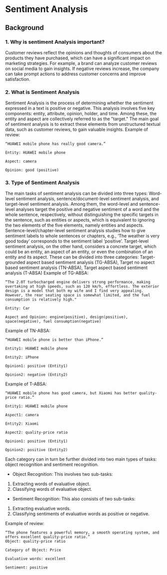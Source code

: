 # Sentiment Analysis
## Background
### 1.	Why is sentiment Analysis important?

Customer reviews reflect the opinions and thoughts of consumers about the products they have purchased, which can have a significant impact on marketing strategies. For example, a brand can analyze customer reviews on social media to gain insights. If negative reviews increase, the company can take prompt actions to address customer concerns and improve satisfaction.

### 2.	What is Sentiment Analysis

Sentiment Analysis is the process of determining whether the sentiment expressed in a text is positive or negative. This analysis involves five key components: entity, attribute, opinion, holder, and time. Among these, the entity and aspect are collectively referred to as the "target." The main goal of sentiment analysis is to extract these elements from unstructured textual data, such as customer reviews, to gain valuable insights.
Example of review:

	“HUAWEI mobile phone has really good camera.”

	Entity: HUAWEI mobile phone

	Aspect: camera

	Opinion: good (positive) 

### 3.	Type of Sentiment Analysis
	
The main tasks of sentiment analysis can be divided into three types: Word-level sentiment analysis, sentence/document-level sentiment analysis, and target-level sentiment analysis.
Among them, the word-level and sentence-level analyses target the positive and negative sentiment of a word and the whole sentence, respectively, without distinguishing the specific targets in the sentence, such as entities or aspects, which is equivalent to ignoring the two elements of the five elements, namely entities and aspects.
Sentence-level/chapter-level sentiment analysis studies how to give sentiment labels to whole sentences or chapters, e.g., ‘The weather is very good today’ corresponds to the sentiment label ‘positive’.
Target-level sentiment analysis, on the other hand, considers a concrete target, which could be an entity, an aspect of an entity, or even the combination of an entity and its aspect. These can be divided into three categories: Target-grounded aspect based sentiment analysis (TG-ABSA), Target no aspect based sentiment analysis (TN-ABSA), Target aspect based sentiment analysis (T-ABSA)
Example of TG-ABSA:

	“The 2.0T turbocharged engine delivers strong performance, making overtaking at high speeds, such as 120 km/h, effortless. The exterior design is a model that both my wife and I find very appealing. However, the rear seating space is somewhat limited, and the fuel consumption is relatively high."

	Entity: Car

	Aspect and Opinion: engine(positive), design(positive), space(negative), fuel consumption(negative)

Example of TN-ABSA:

	“HUAWEI mobile phone is better than iPhone.”
 
	Entity1: HUAWEI mobile phone

	Entity2: iPhone

	Opinion1: positive (Entity1)

	Opinion2: negative (Entity2)

Example of T-ABSA:

	“HUAWEI mobile phone has good camera, but Xiaomi has better quality-price ratio.”
 
	Entity1: HUAWEI mobile phone 

	Aspect1: camera

	Entity2: Xiaomi

	Aspect2: quality-price ratio

	Opinion1: positive (Entity1)

	Opinion2: positive (Entity2)

Each category can in turn be further divided into two main types of tasks: object recognition and sentiment recognition.
* Object Recognition: This involves two sub-tasks:

1.	Extracting words of evaluative object.
2.	Classifying words of evaluative object.
   
* Sentiment Recognition: This also consists of two sub-tasks:
1.	Extracting evaluative words.
2.	Classifying sentiments of evaluative words as positive or negative.

Example of review:

	“The phone features a powerful memory, a smooth operating system, and offers excellent quality-price ratio.”
	Object: quality-price ratio

	Category of Object: Price

	Evaluative words: excellent
	
	Sentiment: positive
